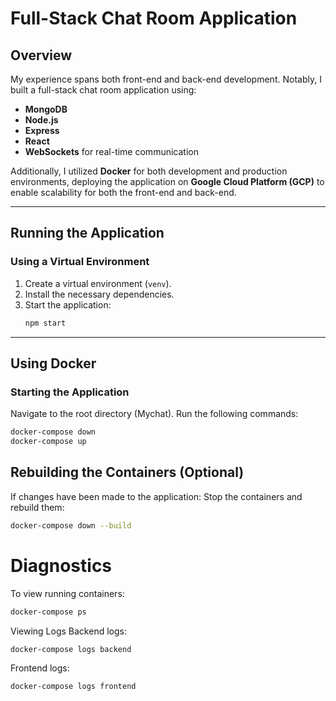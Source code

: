 # Full-Stack Chat Room Application

## Overview
My experience spans both front-end and back-end development. Notably, I built a full-stack chat room application using:
- **MongoDB**  
- **Node.js**  
- **Express**  
- **React**  
- **WebSockets** for real-time communication  

Additionally, I utilized **Docker** for both development and production environments, deploying the application on **Google Cloud Platform (GCP)** to enable scalability for both the front-end and back-end.

---

## Running the Application

### Using a Virtual Environment
1. Create a virtual environment (`venv`).
2. Install the necessary dependencies.
3. Start the application:
   ```bash
   npm start
   
---

## Using Docker
### Starting the Application
Navigate to the root directory (Mychat).
Run the following commands:
   ```bash
   docker-compose down
   docker-compose up

```

## Rebuilding the Containers (Optional)
If changes have been made to the application:
Stop the containers and rebuild them:
```bash
docker-compose down --build
```
# Diagnostics
To view running containers:
```bash
docker-compose ps
```
Viewing Logs
Backend logs:
```bash
docker-compose logs backend
```
Frontend logs:
```bash
docker-compose logs frontend
```

